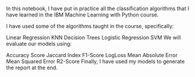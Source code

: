 In this notebook, I have put in practice all the classification algorithms that I have learned in the IBM Machine Learning with Python course.

I have used some of the algorithms taught in the course, specifically:

Linear Regression
KNN
Decision Trees
Logistic Regression
SVM
We will evaluate our models using:

Accuracy Score
Jaccard Index
F1-Score
LogLoss
Mean Absolute Error
Mean Squared Error
R2-Score
Finally, I have used my models to generate the report at the end.

